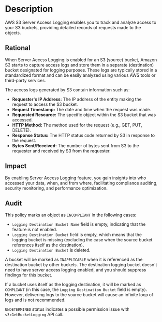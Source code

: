 # Description

AWS S3 Server Access Logging enables you to track and analyze access to your S3 buckets, providing detailed records of requests made to the objects.

## Rational

When Server Access Logging is enabled for an S3 (source) bucket, Amazon S3 starts to capture access logs and store them in a separate (destination) bucket designated for logging purposes. These logs are typically stored in a standardized format and can be easily analyzed using various AWS tools or third-party services.

The access logs generated by S3 contain information such as:

- **Requester's IP Address:** The IP address of the entity making the request to access the S3 bucket.
- **Request Timestamp:** The date and time when the request was made.
- **Requested Resource:** The specific object within the S3 bucket that was accessed.
- **HTTP Method:** The method used for the request (e.g., GET, PUT, DELETE).
- **Response Status:** The HTTP status code returned by S3 in response to the request.
- **Bytes Sent/Received:** The number of bytes sent from S3 to the requester and received by S3 from the requester.

## Impact

By enabling Server Access Logging feature, you gain insights into who accessed your data, when, and from where, facilitating compliance auditing, security monitoring, and performance optimization.

## Audit

This policy marks an object as `INCOMPLIANT` in the following cases:

- `Logging Destination Bucket Name` field is empty, indicating that the feature is not enabled.
- `Logging Destination Bucket` field is empty, which means that the logging bucket is missing (excluding the case when the source bucket references itself as the destination).
- `Logging Destination Bucket` is deleted.

A bucket will be marked as `INAPPLICABLE` when it is referenced as the destination bucket by other buckets. The destination logging bucket doesn't need to have server access logging enabled, and you should suppress findings for this bucket.

If a bucket uses itself as the logging destination, it will be marked as `COMPLIANT` (in this case, the `Logging Destination Bucket` field is empty). However, delivering logs to the source bucket will cause an infinite loop of logs and is not recommended.

`UNDETERMINED` status indicates a possible permission issue with `s3:GetBucketLogging` API call.
